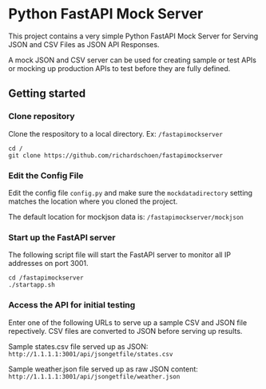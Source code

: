 # Python FastAPI Mock Server
This project contains a very simple Python FastAPI Mock Server for Serving JSON and CSV Files as JSON API Responses.   

A mock JSON and CSV server can be used for creating sample or test APIs or mocking up production APIs to test before they are fully defined. 

## Getting started

### Clone repository
Clone the respository to a local directory.  Ex: ```/fastapimockserver```

```
cd /
git clone https://github.com/richardschoen/fastapimockserver
```

### Edit the Config File 
Edit the config file ```config.py``` and make sure the ```mockdatadirectory``` setting matches the location where you cloned the project.   

The default location for mockjson data is: ```/fastapimockserver/mockjson```

### Start up the FastAPI server
The following script file will start the FastAPI server to monitor all IP addresses on port 3001.  

```
cd /fastapimockserver
./startapp.sh
```
### Access the API for initial testing
Enter one of the following URLs to serve up a sample CSV and JSON file repectively. CSV files are converted to JSON before serving up results.   

Sample states.csv file served up as JSON:  
```http://1.1.1.1:3001/api/jsongetfile/states.csv```

Sample weather.json file served up as raw JSON content:  
```http://1.1.1.1:3001/api/jsongetfile/weather.json```

